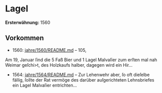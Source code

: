 # Lagel

**Ersterwähnung:** 1560

## Vorkommen
- 1560: [jahre/1560/README.md](../jahre/1560/README.md) – 105,

Am 19, Januar ſind die 5 Faß Bier und 1 Lagel
Malvaſier zum erſten mal nah Weimar geſchi>t, des
Holzkaufs halber, dagegen wird ein Hir...
- 1564: [jahre/1564/README.md](../jahre/1564/README.md) – Zur Lehenwehr aber, ſo oft dieſelbe
fällig, ſollte der Rat vermöge des darüber auſgerichteten
Lehnsbriefes ein Lagel Malvaſier entrichten...
